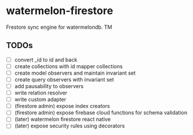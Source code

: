 watermelon-firestore
====================

Frestore sync engine for watermelondb. TM

TODOs
-----
 - [ ] convert _id to id and back
 - [ ] create collections with id mapper collections
 - [ ] create model observers and maintain invariant set
 - [ ] create query observers with invariant set
 - [ ] add pausability to observers
 - [ ] write relation resolver
 - [ ] write custom adapter
 - [ ] (firestore admin) expose index creators
 - [ ] (firestore admin) expose firebase cloud functions for schema validation
 - [ ] (later) watermelon firestore react native
 - [ ] (later) expose security rules using decorators
